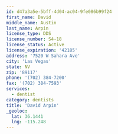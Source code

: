 ```yaml
---
id: d47a3a5e-5bff-4d04-ac04-9fe086b99f24
first_name: David
middle_name: Austin
last_name: Arpin
license_type: DDS
license_number: S4-18
license_status: Active
license_expiration: '42185'
address: '7520 W Sahara Ave'
city: 'Las Vegas'
state: NV
zip: '89117'
phone: '(702) 384-7200'
fax: '(702) 384-7593'
services:
  - dentist
category: dentists
title: 'David Arpin'
_geoloc:
  lat: 36.1441
  lng: -115.248
---
```

